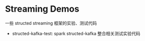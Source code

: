 # Streaming Demos

一些 structed streaming 框架的实验、测试代码

 -  structed-kafka-test: spark structed-kafka 整合相关测试实验代码
